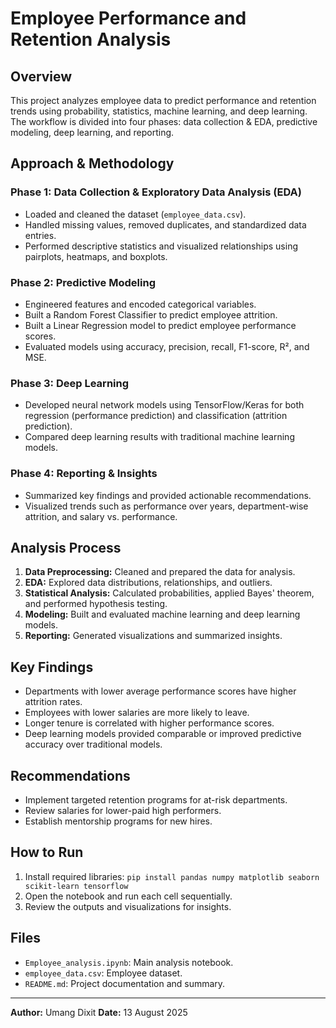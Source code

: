 # Employee Performance and Retention Analysis

## Overview
This project analyzes employee data to predict performance and retention trends using probability, statistics, machine learning, and deep learning. The workflow is divided into four phases: data collection & EDA, predictive modeling, deep learning, and reporting.

## Approach & Methodology

### Phase 1: Data Collection & Exploratory Data Analysis (EDA)
- Loaded and cleaned the dataset (`employee_data.csv`).
- Handled missing values, removed duplicates, and standardized data entries.
- Performed descriptive statistics and visualized relationships using pairplots, heatmaps, and boxplots.

### Phase 2: Predictive Modeling
- Engineered features and encoded categorical variables.
- Built a Random Forest Classifier to predict employee attrition.
- Built a Linear Regression model to predict employee performance scores.
- Evaluated models using accuracy, precision, recall, F1-score, R², and MSE.

### Phase 3: Deep Learning
- Developed neural network models using TensorFlow/Keras for both regression (performance prediction) and classification (attrition prediction).
- Compared deep learning results with traditional machine learning models.

### Phase 4: Reporting & Insights
- Summarized key findings and provided actionable recommendations.
- Visualized trends such as performance over years, department-wise attrition, and salary vs. performance.

## Analysis Process
1. **Data Preprocessing:** Cleaned and prepared the data for analysis.
2. **EDA:** Explored data distributions, relationships, and outliers.
3. **Statistical Analysis:** Calculated probabilities, applied Bayes' theorem, and performed hypothesis testing.
4. **Modeling:** Built and evaluated machine learning and deep learning models.
5. **Reporting:** Generated visualizations and summarized insights.

## Key Findings
- Departments with lower average performance scores have higher attrition rates.
- Employees with lower salaries are more likely to leave.
- Longer tenure is correlated with higher performance scores.
- Deep learning models provided comparable or improved predictive accuracy over traditional models.

## Recommendations
- Implement targeted retention programs for at-risk departments.
- Review salaries for lower-paid high performers.
- Establish mentorship programs for new hires.

## How to Run
1. Install required libraries: `pip install pandas numpy matplotlib seaborn scikit-learn tensorflow`
2. Open the notebook and run each cell sequentially.
3. Review the outputs and visualizations for insights.

## Files
- `Employee_analysis.ipynb`: Main analysis notebook.
- `employee_data.csv`: Employee dataset.
- `README.md`: Project documentation and summary.

---

**Author:** Umang Dixit
**Date:** 13 August 2025
